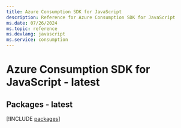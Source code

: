 ```yaml
---
title: Azure Consumption SDK for JavaScript
description: Reference for Azure Consumption SDK for JavaScript
ms.date: 07/26/2024
ms.topic: reference
ms.devlang: javascript
ms.service: consumption
---
```

# Azure Consumption SDK for JavaScript - latest
## Packages - latest
[!INCLUDE [packages](consumption-index.md)]
